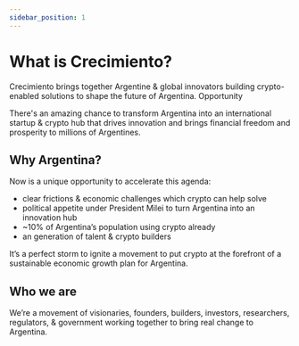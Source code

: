 ```yaml
---
sidebar_position: 1
---
```


# What is Crecimiento?

Crecimiento brings together Argentine & global innovators building crypto-enabled solutions to shape the future of Argentina. 
Opportunity

There's an amazing chance to transform Argentina into an international startup & crypto hub that drives innovation and brings financial freedom and prosperity to millions of Argentines.

## Why Argentina?

Now is a unique opportunity to accelerate this agenda: 
- clear frictions & economic challenges which crypto can help solve 
- political appetite under President Milei to turn Argentina into an innovation hub 
- ~10% of Argentina’s population using crypto already
- an generation of talent & crypto builders

It’s a perfect storm to ignite a movement to put crypto at the forefront of a sustainable economic growth plan for Argentina.


## Who we are
We’re a movement of visionaries, founders, builders, investors, researchers, regulators, & government working together to bring real change to Argentina.

